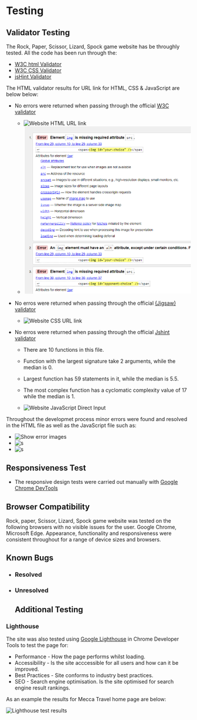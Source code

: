 # Testing
## Validator Testing
The Rock, Paper, Scissor, Lizard, Spock game website has be throughly tested. All the code has been run through the: 
* [W3C html Validator](https://validator.w3.org/)
* [W3C CSS Validator](https://jigsaw.w3.org/css-validator/)
* [jsHint Validator](https://jshint.com/)

The HTML validator results for URL link for HTML, CSS & JavaScript are below below:


* No errors were returned when passing through the official [W3C validator](https://validator.w3.org/)
   
   * ![Website HTML URL link]()
   * ![Website HTML direct input link](assets/images/readme-images/html-validator-error.PNG)

* No erros were returned when passing through the official [(Jigsaw) validator](https://jigsaw.w3.org/css-validator/#validate_by_uri)
   
   * ![Website CSS URL link]()

* No erros were returned when passing through the official [Jshint validator](https://jshint.com/)
   * There are 10 functions in this file.

   * Function with the largest signature take 2 arguments, while the median is 0.

   * Largest function has 59 statements in it, while the median is 5.5.

   * The most complex function has a cyclomatic complexity value of 17 while the median is 1.
   * ![Website JavaScript Direct Input]()

Throughout the developmet process minor errors were found and resolved in the HTML file as well as the JavaScript file such as:
* ![Show error images]()
* ![s]()
* ![s]()


## Responsiveness Test

* The responsive design tests were carried out manually with [Google Chrome DevTools](https://developer.chrome.com/docs/devtools/)

## Browser Compatibility

Rock, paper, Scissor, Lizard, Spock game website was tested on the following browsers with no visible issues for the user. 
Google Chrome, Microsoft Edge. Appearance, functionality and responsiveness were consistent throughout for a range of device sizes and browsers.

## Known Bugs
* ### Resolved

* ### Unresolved

   ## Additional Testing
### Lighthouse
The site was also tested using [Google Lighthouse]() in Chrome Developer Tools to test the page for:
* Performance - How the page performs whilst loading.
* Accessibility - Is the site acccessible for all users and how can it be improved.
* Best Practices - Site conforms to industry best practices.
* SEO - Search engine optimisation. Is the site optimised for search engine result rankings.

As an example the results for Mecca Travel home page are below:

![Lighthouse test results]()